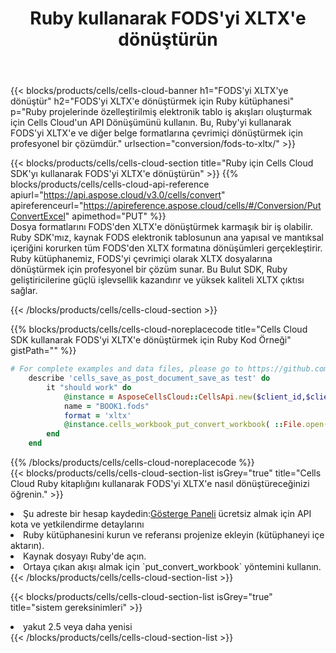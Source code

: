 ﻿---
title:  Ruby kullanarak FODS'yi XLTX'e dönüştürün
description:  FODS formatındaki bir dosyayı XLTX formatındaki bir dosyaya dönüştürmek için Ruby için Aspose.Cells Cloud SDK'yı kullanma.
kwords: Excel, Convert FODS to XLTX, REST, Ruby
howto: How to convert FODS to XLTX using Aspose.Cells Cloud Ruby library.
---
{{< blocks/products/cells/cells-cloud-banner h1="FODS\'yi XLTX\'ye dönüştür" h2="FODS\'yi XLTX\'e dönüştürmek için Ruby kütüphanesi" p="Ruby projelerinde özelleştirilmiş elektronik tablo iş akışları oluşturmak için Cells Cloud\'un API Dönüşümünü kullanın. Bu, Ruby\'yi kullanarak FODS\'yi XLTX\'e ve diğer belge formatlarına çevrimiçi dönüştürmek için profesyonel bir çözümdür." urlsection="conversion/fods-to-xltx/" >}}

{{< blocks/products/cells/cells-cloud-section title="Ruby için Cells Cloud SDK\'yı kullanarak FODS\'yi XLTX\'e dönüştürün" >}}
{{% blocks/products/cells/cells-cloud-api-reference apiurl="https://api.aspose.cloud/v3.0/cells/convert" apireferenceurl="https://apireference.aspose.cloud/cells/#/Conversion/PutConvertExcel" apimethod="PUT" %}}
<br/>
Dosya formatlarını FODS'den XLTX'e dönüştürmek karmaşık bir iş olabilir. Ruby SDK'mız, kaynak FODS elektronik tablosunun ana yapısal ve mantıksal içeriğini korurken tüm FODS'den XLTX formatına dönüşümleri gerçekleştirir. Ruby kütüphanemiz, FODS'yi çevrimiçi olarak XLTX dosyalarına dönüştürmek için profesyonel bir çözüm sunar. Bu Bulut SDK, Ruby geliştiricilerine güçlü işlevsellik kazandırır ve yüksek kaliteli XLTX çıktısı sağlar.

{{< /blocks/products/cells/cells-cloud-section >}}

{{% blocks/products/cells/cells-cloud-noreplacecode title="Cells Cloud SDK kullanarak FODS\'yi XLTX\'e dönüştürmek için Ruby Kod Örneği" gistPath="" %}}
 
```ruby
# For complete examples and data files, please go to https://github.com/aspose-cells-cloud/aspose-cells-cloud-ruby/
    describe 'cells_save_as_post_document_save_as test' do
        it "should work" do
            @instance = AsposeCellsCloud::CellsApi.new($client_id,$client_secret,"v3.0","https://api.aspose.cloud/")
            name = "BOOK1.fods"
            format = 'xltx'
            @instance.cells_workbook_put_convert_workbook( ::File.open(File.expand_path("data/"+name),"r")  {|io| io.read(io.size) },{:format=>format})     
        end
    end
```
 
{{% /blocks/products/cells/cells-cloud-noreplacecode %}}
<br/>
{{< blocks/products/cells/cells-cloud-section-list isGrey="true" title="Cells Cloud Ruby kitaplığını kullanarak FODS\'yi XLTX\'e nasıl dönüştüreceğinizi öğrenin." >}}
<li> Şu adreste bir hesap kaydedin:<a href="https://dashboard.aspose.cloud/">Gösterge Paneli</a> ücretsiz almak için API kota ve yetkilendirme detaylarını</li>
<li>Ruby kütüphanesini kurun ve referansı projenize ekleyin (kütüphaneyi içe aktarın).</li>
<li>Kaynak dosyayı Ruby'de açın.</li>
<li>Ortaya çıkan akışı almak için `put_convert_workbook` yöntemini kullanın.</li>
{{< /blocks/products/cells/cells-cloud-section-list >}}

{{< blocks/products/cells/cells-cloud-section-list isGrey="true" title="sistem gereksinimleri" >}}
<li>yakut 2.5 veya daha yenisi</li>
{{< /blocks/products/cells/cells-cloud-section-list >}}
